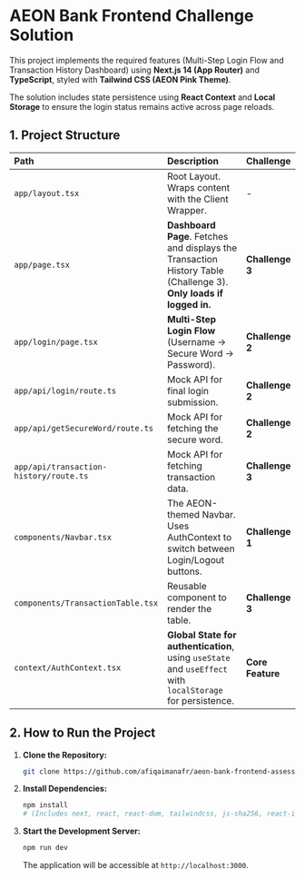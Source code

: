 # AEON Bank Frontend Challenge Solution

This project implements the required features (Multi-Step Login Flow and Transaction History Dashboard) using **Next.js 14 (App Router)** and **TypeScript**, styled with **Tailwind CSS (AEON Pink Theme)**.

The solution includes state persistence using **React Context** and **Local Storage** to ensure the login status remains active across page reloads.

## 1. Project Structure

| Path | Description | Challenge |
| :--- | :--- | :--- |
| `app/layout.tsx` | Root Layout. Wraps content with the Client Wrapper. | - |
| `app/page.tsx` | **Dashboard Page**. Fetches and displays the Transaction History Table (Challenge 3). **Only loads if logged in.** | **Challenge 3** |
| `app/login/page.tsx` | **Multi-Step Login Flow** (Username -> Secure Word -> Password). | **Challenge 2** |
| `app/api/login/route.ts` | Mock API for final login submission. | **Challenge 2** |
| `app/api/getSecureWord/route.ts` | Mock API for fetching the secure word. | **Challenge 2** |
| `app/api/transaction-history/route.ts` | Mock API for fetching transaction data. | **Challenge 3** |
| `components/Navbar.tsx` | The AEON-themed Navbar. Uses AuthContext to switch between Login/Logout buttons. | **Challenge 1** |
| `components/TransactionTable.tsx` | Reusable component to render the table. | **Challenge 3** |
| `context/AuthContext.tsx` | **Global State for authentication**, using `useState` and `useEffect` with `localStorage` for persistence. | **Core Feature** |

## 2. How to Run the Project

1.  **Clone the Repository:**
    ```bash
    git clone https://github.com/afiqaimanafr/aeon-bank-frontend-assessment.git
    ```

2.  **Install Dependencies:**
    ```bash
    npm install
    # (Includes next, react, react-dom, tailwindcss, js-sha256, react-icons)
    ```

3.  **Start the Development Server:**
    ```bash
    npm run dev
    ```
    The application will be accessible at `http://localhost:3000`.